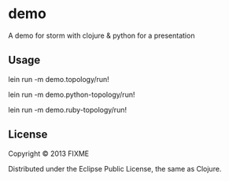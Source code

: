 # demo

A demo for storm with clojure & python for a presentation

## Usage

lein run -m demo.topology/run!

lein run -m demo.python-topology/run!

lein run -m demo.ruby-topology/run!

## License

Copyright © 2013 FIXME

Distributed under the Eclipse Public License, the same as Clojure.
